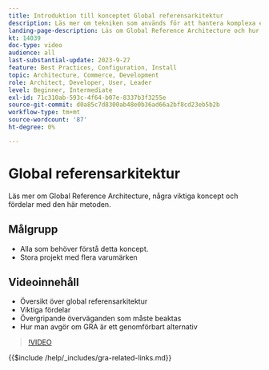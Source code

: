 ```yaml
---
title: Introduktion till konceptet Global referensarkitektur
description: Läs mer om tekniken som används för att hantera komplexa e-handelsprojekt och som kallas global referensarkitektur
landing-page-description: Läs om Global Reference Architecture och hur den används med Adobe Commerce
kt: 14039
doc-type: video
audience: all
last-substantial-update: 2023-9-27
feature: Best Practices, Configuration, Install
topic: Architecture, Commerce, Development
role: Architect, Developer, User, Leader
level: Beginner, Intermediate
exl-id: 71c310ab-593c-4f64-b07e-8337b3f3255e
source-git-commit: d0a85c7d8300ab48e0b36ad66a2bf8cd23eb5b2b
workflow-type: tm+mt
source-wordcount: '87'
ht-degree: 0%

---
```


# Global referensarkitektur

Läs mer om Global Reference Architecture, några viktiga koncept och fördelar med den här metoden.

## Målgrupp

* Alla som behöver förstå detta koncept.
* Stora projekt med flera varumärken

## Videoinnehåll

* Översikt över global referensarkitektur
* Viktiga fördelar
* Övergripande överväganden som måste beaktas
* Hur man avgör om GRA är ett genomförbart alternativ

>[!VIDEO](https://video.tv.adobe.com/v/3424597?learn=on)

{{$include /help/_includes/gra-related-links.md}}
